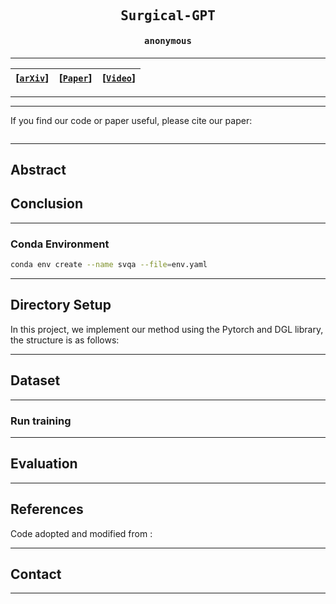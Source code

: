 <div align="center">

<samp>

<h2> Surgical-GPT </h1>

<h4> anonymous </h3>

</samp>   

---
| **[[```arXiv```](<>)]** | **[[```Paper```](<>)]** | **[[```Video```](<>)]**|
|:-------------------:|:-------------------:|:-------------------:|
    

---

</div>     
    
---

If you find our code or paper useful, please cite our paper:

```bibtex

```

---
## Abstract


## Conclusion


---

### Conda Environment

```bash
conda env create --name svqa --file=env.yaml
```

---
## Directory Setup
<!---------------------------------------------------------------------------------------------------------------->
In this project, we implement our method using the Pytorch and DGL library, the structure is as follows: 


---
## Dataset
---

### Run training

---
## Evaluation


---
## References
Code adopted and modified from :

---

## Contact
---
